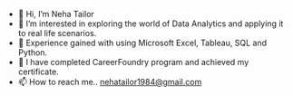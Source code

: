 - 👋 Hi, I’m Neha Tailor
- 👀 I’m interested in exploring the world of Data Analytics and applying it to real life scenarios. 
- 🌱 Experience gained with using Microsoft Excel, Tableau, SQL and Python.
- 💞️ I have completed CareerFoundry program and achieved my certificate.
- 📫 How to reach me.. nehatailor1984@gmail.com

<!---
nehatailor/nehatailor is a ✨ special ✨ repository because its `README.md` (this file) appears on your GitHub profile.
You can click the Preview link to take a look at your changes.
--->
